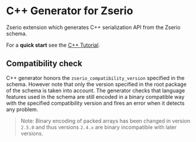 # C++ Generator for Zserio

Zserio extension which generates C++ serialization API from the Zserio schema.

For a **quick start** see the [C++ Tutorial](https://github.com/ndsev/zserio-tutorial-cpp#zserio-c-quick-start-tutorial).

## Compatibility check

C++ generator honors the `zserio_compatibility_version` specified in the schema. However note that only
the version specified in the root package of the schema is taken into account. The generator checks that
language features used in the schema are still encoded in a binary compatible way with the specified
compatibility version and fires an error when it detects any problem.

> Note: Binary encoding of packed arrays has been changed in version `2.5.0` and thus versions `2.4.x` are
binary incompatible with later versions.
